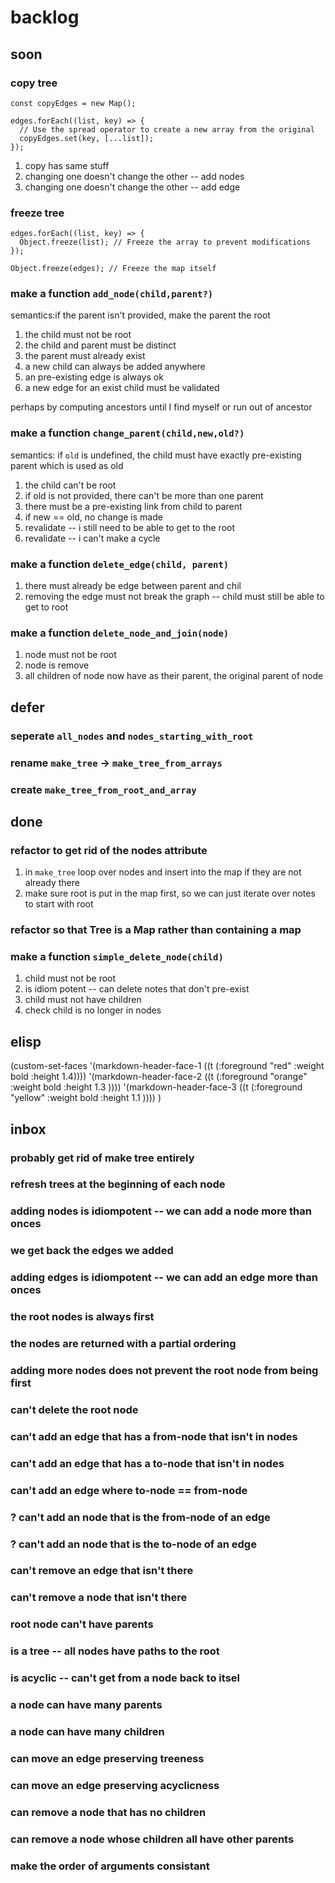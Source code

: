 # backlog
## soon
### copy tree



```
const copyEdges = new Map();

edges.forEach((list, key) => {
  // Use the spread operator to create a new array from the original
  copyEdges.set(key, [...list]);
});

```

1. copy has same stuff
2. changing one doesn't change the other -- add nodes
3. changing one doesn't change the other -- add edge



### freeze tree
```
edges.forEach((list, key) => {
  Object.freeze(list); // Freeze the array to prevent modifications
});

Object.freeze(edges); // Freeze the map itself

``` 

### make a function `add_node(child,parent?)`

semantics:if the parent isn't provided, make the parent the root

1. the child must not be root
2. the child and parent must be distinct
3. the parent must already exist
4. a new child can always be added anywhere
5. an pre-existing edge is always ok
6. a new edge for an exist child must be validated

perhaps by computing ancestors until I find myself or run out of ancestor


### make a function `change_parent(child,new,old?)`

semantics: if `old` is undefined, the child must have exactly pre-existing parent which is used as old

1. the child can't be root
2. if old is not provided, there can't be more than one parent
3. there must be a pre-existing link from child to parent
4. if new == old, no change is made
5. revalidate -- i still need to be able to get to the root 
6. revalidate -- i can't make a cycle


### make a function `delete_edge(child, parent)`
1. there must already be edge between parent and chil
2. removing the edge must not break the graph -- child must still be able to get to root


### make a function `delete_node_and_join(node)`
1. node must not be root
2. node is remove
3. all children of node now have as their parent, the original parent of node


## defer
### seperate `all_nodes` and `nodes_starting_with_root`
### rename `make_tree` -> `make_tree_from_arrays`
### create `make_tree_from_root_and_array`
## done
### refactor to get rid of the nodes attribute
1. in `make_tree` loop over nodes and insert into the map if they are not already there
2. make sure root is put in the map first, so we can just iterate over notes to start with root
### refactor so that Tree is a Map rather than containing a map 

### make a function `simple_delete_node(child)`
1. child must not be root
2. is idiom potent -- can delete notes that don't pre-exist
3. child must not have children
4. check child is no longer in nodes


## elisp

(custom-set-faces
 '(markdown-header-face-1 ((t (:foreground "red" :weight bold :height 1.4))))
  '(markdown-header-face-2 ((t (:foreground "orange" :weight bold :height 1.3
  ))))
    '(markdown-header-face-3 ((t (:foreground "yellow" :weight bold :height 1.1
  ))))
 )
## inbox
### probably get rid of make tree entirely
### refresh trees at the beginning of each node


### adding nodes is idiompotent -- we can add a node more than onces
### we get back the edges we added 
### adding edges is idiompotent -- we can add an edge more than onces
### the root nodes is always first 
### the nodes are returned with a partial ordering
### adding more nodes does not prevent the root node from being first
### can't delete the root node
### can't add an edge that has a from-node that isn't in nodes
### can't add an edge that has a to-node that isn't in nodes
### can't add an edge where to-node == from-node
### ? can't add an node that is the from-node of an edge
### ? can't add an node that is the to-node of an edge
### can't remove an edge that isn't there
### can't remove a node that isn't there
### root node can't have parents
### is a tree -- all nodes have paths to the root
### is acyclic -- can't get from a node back to itsel
### a node can have many parents
### a node can have many children
### can move an edge preserving treeness 
### can move an edge preserving acyclicness
### can remove a node that has no children 
### can remove a node whose children all have other parents


### make the order of arguments consistant
